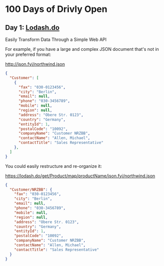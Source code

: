 # 100 Days of Drivly Open

## Day 1: [Lodash.do](https://lodash.do) 

Easily Transform Data Through a Simple Web API

For example, if you have a large and complex JSON document that's not in your preferred format:

<http://json.fyi/northwind.json>

```json
{
  "Customer": [
    {
      "fax": "030-0123456",
      "city": "Berlin",
      "email": null,
      "phone": "030-3456789",
      "mobile": null,
      "region": null,
      "address": "Obere Str. 0123",
      "country": "Germany",
      "entityId": 1,
      "postalCode": "10092",
      "companyName": "Customer NRZBB",
      "contactName": "Allen, Michael",
      "contactTitle": "Sales Representative"
    },
  ]
}
```

You could easily restructure and re-organize it:

<https://lodash.do/get/Product/map/productName/json.fyi/northwind.json>

```json
{
  "Customer/NRZBB": {
    "fax": "030-0123456",
    "city": "Berlin",
    "email": null,
    "phone": "030-3456789",
    "mobile": null,
    "region": null,
    "address": "Obere Str. 0123",
    "country": "Germany",
    "entityId": 1,
    "postalCode": "10092",
    "companyName": "Customer NRZBB",
    "contactName": "Allen, Michael",
    "contactTitle": "Sales Representative"
  }
}
```

